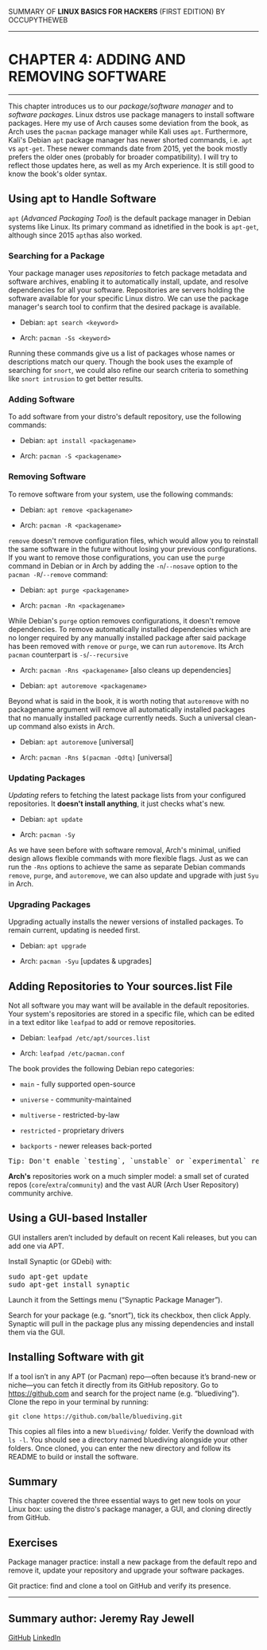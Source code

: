 SUMMARY OF 
**LINUX BASICS FOR HACKERS** 
(FIRST EDITION) BY OCCUPYTHEWEB

---

# CHAPTER 4: ADDING AND REMOVING SOFTWARE

---

This chapter introduces us to our *package/software manager* and to *software packages*. Linux dstros use package managers to install software packages. Here my use of Arch causes some deviation from the book, as Arch uses the `pacman` package manager while Kali uses `apt`. Furthermore, Kali's Debian `apt` package manager has newer shorted commands, i.e. `apt` vs `apt-get`. These newer commands date from 2015, yet the book mostly prefers the older ones (probably for broader compatibility). I will try to reflect those updates here, as well as my Arch experience. It is still good to know the book's older syntax.

## Using apt to Handle Software

`apt` (*Advanced Packaging Tool*) is the default package manager in Debian systems like Linux. Its primary command as idnetified in the book is `apt-get`, although since 2015 `apt`has also worked.

### Searching for a Package

Your package manager uses *repositories* to fetch package metadata and software archives, enabling it to automatically install, update, and resolve dependencies for all your software. Repositories are servers holding the software available for your specific Linux distro. We can use the package manager's search tool to confirm that the desired package is available.

- Debian: `apt search <keyword>`

- Arch: `pacman -Ss <keyword>`

Running these commands give us a list of packages whose names or descriptions match our query. Though the book uses the example of searching for `snort`, we could also refine our search criteria to something like `snort intrusion` to get better results.

### Adding Software

To add software from your distro's default repository, use the following commands:

- Debian: `apt install <packagename>`

- Arch: `pacman -S <packagename>`
	
### Removing Software

To remove software from your system, use the following commands:

- Debian: `apt remove <packagename>`

- Arch: `pacman -R <packagename>`

`remove` doesn't remove configuration files, which would allow you to reinstall the same software in the future without losing your previous configurations. If you want to remove those configurations, you can use the `purge` command in Debian or in Arch by adding the `-n`/`--nosave` option to the `pacman -R`/`--remove` command:

- Debian: `apt purge <packagename>`

- Arch: `pacman -Rn <packagename>`

While Debian's `purge` option removes configurations, it doesn't remove dependencies. To remove automatically installed dependencies which are no longer required by any manually installed package after said package has been removed with `remove` or `purge`, we can run `autoremove`. Its Arch `pacman` counterpart is `-s`/`--recursive`

- Arch: `pacman -Rns <packagename>` [also cleans up dependencies]

- Debian: `apt autoremove <packagename>`

Beyond what is said in the book, it is worth noting that `autoremove` with no packagename argument will remove all automatically installed packages that no manually installed package currently needs. Such a universal clean-up command also exists in Arch.

- Debian: `apt autoremove` [universal]

- Arch: `pacman -Rns $(pacman -Qdtq)` [universal]

### Updating Packages

*Updating* refers to fetching the latest package lists from your configured repositories. It **doesn't install anything**, it just checks what's new.

- Debian: `apt update`

- Arch: `pacman -Sy`

As we have seen before with software removal, Arch's minimal, unified design allows flexible commands with more flexible flags. Just as we can run the `-Rns` options to achieve the same as separate Debian commands `remove`, `purge`, and `autoremove`, we can also update and upgrade with just `Syu` in Arch.

### Upgrading Packages

Upgrading actually installs the newer versions of installed packages. To remain current, updating is needed first.

- Debian: `apt upgrade`

- Arch: `pacman -Syu` [updates & upgrades]

## Adding Repositories to Your sources.list File

Not all software you may want will be available in the default repositories. Your system's repositories are stored in a specific file, which can be edited in a text editor like `leafpad` to add or remove repositories.

- Debian: `leafpad /etc/apt/sources.list`

- Arch: `leafpad /etc/pacman.conf`

The book provides the following Debian repo categories:

- `main` - fully supported open-source

- `universe` - community-maintained

- `multiverse` - restricted-by-law

- `restricted` - proprietary drivers

- `backports` - newer releases back-ported

<pre markdown>
Tip: Don't enable `testing`, `unstable` or `experimental` repos unless you're prepared to deal with breakages.
</pre>

**Arch's** repositories work on a much simpler model: a small set of curated repos (`core`/`extra`/`community`) and the vast AUR (Arch User Repository) community archive.

## Using a GUI-based Installer

GUI installers aren’t included by default on recent Kali releases, but you can add one via APT.

Install Synaptic (or GDebi) with:
<pre markdown>
sudo apt-get update
sudo apt-get install synaptic
</pre>

Launch it from the Settings menu (“Synaptic Package Manager”).

Search for your package (e.g. “snort”), tick its checkbox, then click Apply. Synaptic will pull in the package plus any missing dependencies and install them via the GUI.

## Installing Software with git

If a tool isn’t in any APT (or Pacman) repo—often because it’s brand-new or niche—you can fetch it directly from its GitHub repository. Go to https://github.com and search for the project name (e.g. “bluediving”). Clone the repo in your terminal by running:

`git clone https://github.com/balle/bluediving.git`

This copies all files into a new `bluediving/` folder. Verify the download with `ls -l`. You should see a directory named bluediving alongside your other folders. Once cloned, you can enter the new directory and follow its README to build or install the software.

## Summary

This chapter covered the three essential ways to get new tools on your Linux box: using the distro's package manager, a GUI, and cloning directly from GitHub.

## Exercises

Package manager practice: install a new package from the default repo and remove it, update your repository and upgrade your software packages.

Git practice: find and clone a tool on GitHub and verify its presence. 

---

## Summary author: **Jeremy Ray Jewell**
[GitHub](https://github.com/jeremyrayjewell)
[LinkedIn](https://www.linkedin.com/in/jeremyrayjewell)
